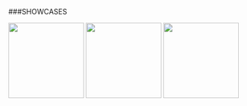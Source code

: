 ###SHOWCASES

<a href="https://hollowes991.github.io/y3xk4.github.io/case1/"><img class="alignleft size-thumbnail wp-image-1491" title="1" src="https://i.imgur.com/roQciOe.png" alt="" width="150" height="150" /></a>
<a href="https://hollowes991.github.io/zihlechen.github.io"><img class="alignleft size-thumbnail wp-image-1491" title="2 - porfolio" src="https://i.imgur.com/enqM74c.png" alt="" width="150" height="150" /></a>
<a href="https://hollowes991.github.io/y3xk4.github.io/case2/"><img class="alignleft size-thumbnail wp-image-1491" title="Nemastate Nepal" src="https://i.imgur.com/nJ3CfcJ.png" alt="" width="150" height="150" /></a>